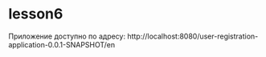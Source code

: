 # lesson6
Приложение доступно по адресу: http://localhost:8080/user-registration-application-0.0.1-SNAPSHOT/en
